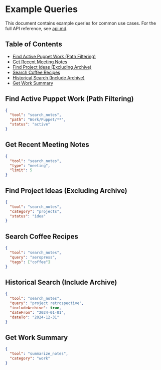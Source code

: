
# Example Queries

This document contains example queries for common use cases. For the full API reference, see [api.md](api.md).

## Table of Contents

- [Find Active Puppet Work (Path Filtering)](#find-active-puppet-work-path-filtering)
- [Get Recent Meeting Notes](#get-recent-meeting-notes)
- [Find Project Ideas (Excluding Archive)](#find-project-ideas-excluding-archive)
- [Search Coffee Recipes](#search-coffee-recipes)
- [Historical Search (Include Archive)](#historical-search-include-archive)
- [Get Work Summary](#get-work-summary)

## Find Active Puppet Work (Path Filtering)
```json
{
  "tool": "search_notes",
  "path": "Work/Puppet/**",
  "status": "active"
}
```

## Get Recent Meeting Notes
```json
{
  "tool": "search_notes",
  "type": "meeting",
  "limit": 5
}
```

## Find Project Ideas (Excluding Archive)
```json
{
  "tool": "search_notes",
  "category": "projects",
  "status": "idea"
}
```

## Search Coffee Recipes
```json
{
  "tool": "search_notes",
  "query": "aeropress",
  "tags": ["coffee"]
}
```

## Historical Search (Include Archive)
```json
{
  "tool": "search_notes",
  "query": "project retrospective",
  "includeArchive": true,
  "dateFrom": "2024-01-01",
  "dateTo": "2024-12-31"
}
```

## Get Work Summary
```json
{
  "tool": "summarize_notes",
  "category": "work"
}
```
